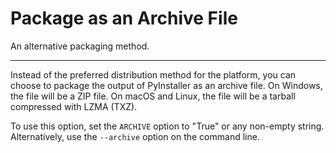 # Package as an Archive File

An alternative packaging method.

---

Instead of the preferred distribution method for the platform, you can choose
to package the output of PyInstaller as an archive file. On Windows, the file
will be a ZIP file. On macOS and Linux, the file will be a tarball compressed
with LZMA (TXZ).

To use this option, set the `ARCHIVE` option to "True" or any non-empty string.
Alternatively, use the `--archive` option on the command line.
